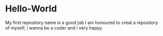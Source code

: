 # Hello-World
My first repository name
is a good job I am honoured to creat a repository of myself, i wanna be a coder and i very happy.
